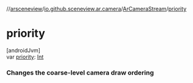 //[arsceneview](../../../index.md)/[io.github.sceneview.ar.camera](../index.md)/[ArCameraStream](index.md)/[priority](priority.md)

# priority

[androidJvm]\
var [priority](priority.md): [Int](https://kotlinlang.org/api/latest/jvm/stdlib/kotlin/-int/index.html)

###  Changes the coarse-level camera draw ordering
